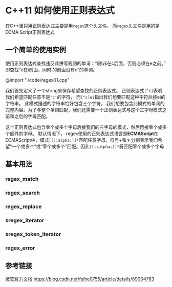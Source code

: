 # C++11 如何使用正则表达式

在C++里只用正则表达式主要是用`regex`这个头文件。
而`regex`头文件是用的是ECMA Script正则表达式

## 一个简单的使用实例

使用正则表达式查找违反此拼写规则的单词：“i除非在c后面，否则必须在e之前。”
即查找“e在i前面，同时i的前面没有c”的单词。

@import "./code/regex01.cpp"

我们首先定义了一个string来保存希望查找的正则表达式。
正则表达式`[^c]`表明我们希望匹配任意不是`'c'`的字符，
而`[^c]ei`指出我们想要匹配这种字符后接ei的字符串。
此模式描述的字符串恰好包含三个字符。
我们想要包含此模式的单词的完整内容。为了与整个单词匹配，我们还需要一个正则表达式与这个三字母模式之前和之后的字母匹配。

这个正则表达式包含零个或多个字母后接我们的三字母的模式，然后再接零个或多个额外的字母。
默认情况下， regex使用的正则表达式语言是**ECMAScript**在ECMAScript中，模式`[[::alpha:]]*`匹配任意字母，符号+和＊分别表示我们希望“一个或多个”或“零个或多个”匹配。因此`[[::alpha:]]*`将匹配零个或多个字母

## 基本用法

### regex_match

### regex_search

### regex_replace

### sregex_iterator

### sregex_token_iterator

### regex_error

## 参考链接

[微软官方文档](https://docs.microsoft.com/zh-cn/cpp/standard-library/regular-expressions-cpp?view=msvc-170)
https://blog.csdn.net/feihe0755/article/details/89004783

